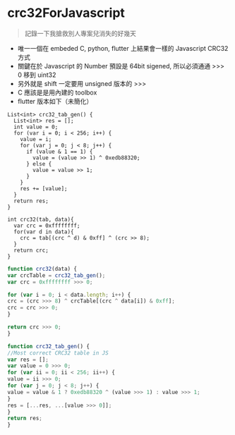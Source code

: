 # crc32ForJavascript

> 記錄一下我搶救別人專案兒消失的好幾天

- 唯一一個在 embeded C, python, flutter 上結果會一樣的 Javascript CRC32 方式
- 關鍵在於 Javascript 的 Number 預設是 64bit sigened, 所以必須通通 >>> 0 移到 uint32
- 另外就是 shift 一定要用 unsigned 版本的 >>>
- C 應該是是用內建的 toolbox
- flutter 版本如下（未簡化）

```flutter
List<int> crc32_tab_gen() {
  List<int> res = [];
  int value = 0;
  for (var i = 0; i < 256; i++) {
    value = i;
    for (var j = 0; j < 8; j++) {
      if (value & 1 == 1) {
        value = (value >> 1) ^ 0xedb88320;
      } else {
        value = value >> 1;
      }
    }
    res += [value];
  }
  return res;
}

int crc32(tab, data){
  var crc = 0xffffffff;
  for(var d in data){
    crc = tab[(crc ^ d) & 0xff] ^ (crc >> 8);
  }
  return crc;
}
```

```JavaScript
function crc32(data) {
var crcTable = crc32_tab_gen();
var crc = 0xffffffff >>> 0;

for (var i = 0; i < data.length; i++) {
crc = (crc >>> 8) ^ crcTable[(crc ^ data[i]) & 0xff];
crc = crc >>> 0;
}

return crc >>> 0;
}

function crc32_tab_gen() {
//Most correct CRC32 table in JS
var res = [];
var value = 0 >>> 0;
for (var ii = 0; ii < 256; ii++) {
value = ii >>> 0;
for (var j = 0; j < 8; j++) {
value = value & 1 ? 0xedb88320 ^ (value >>> 1) : value >>> 1;
}
res = [...res, ...[value >>> 0]];
}
return res;
}
```
